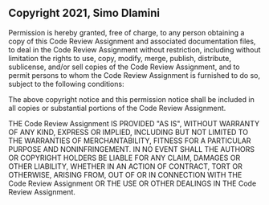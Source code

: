 ## Copyright 2021, Simo Dlamini

Permission is hereby granted, free of charge, to any person obtaining a copy of this Code Review Assignment and associated documentation files, to deal in the Code Review Assignment without restriction, including without limitation the rights to use, copy, modify, merge, publish, distribute, sublicense, and/or sell copies of the Code Review Assignment, and to permit persons to whom the Code Review Assignment is furnished to do so, subject to the following conditions:

The above copyright notice and this permission notice shall be included in all copies or substantial portions of the Code Review Assignment.

THE Code Review Assignment IS PROVIDED "AS IS", WITHOUT WARRANTY OF ANY KIND, EXPRESS OR IMPLIED, INCLUDING BUT NOT LIMITED TO THE WARRANTIES OF MERCHANTABILITY, FITNESS FOR A PARTICULAR PURPOSE AND NONINFRINGEMENT. IN NO EVENT SHALL THE AUTHORS OR COPYRIGHT HOLDERS BE LIABLE FOR ANY CLAIM, DAMAGES OR OTHER LIABILITY, WHETHER IN AN ACTION OF CONTRACT, TORT OR OTHERWISE, ARISING FROM, OUT OF OR IN CONNECTION WITH THE Code Review Assignment OR THE USE OR OTHER DEALINGS IN THE Code Review Assignment.
